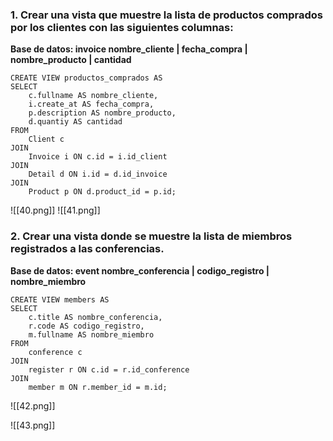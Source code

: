 ###  1. Crear una vista que muestre la lista de productos comprados por los clientes con las siguientes columnas: 
**Base de datos: invoice nombre_cliente | fecha_compra | nombre_producto | cantidad**

````
CREATE VIEW productos_comprados AS
SELECT 
    c.fullname AS nombre_cliente,
    i.create_at AS fecha_compra,
    p.description AS nombre_producto,
    d.quantiy AS cantidad
FROM 
    Client c
JOIN 
    Invoice i ON c.id = i.id_client
JOIN 
    Detail d ON i.id = d.id_invoice
JOIN 
    Product p ON d.product_id = p.id;

````
![[40.png]]
![[41.png]]

###  2. Crear una vista donde se muestre la lista de miembros registrados a las conferencias.

**Base de datos: event nombre_conferencia | codigo_registro | nombre_miembro**

````
CREATE VIEW members AS
SELECT 
    c.title AS nombre_conferencia,
    r.code AS codigo_registro,
    m.fullname AS nombre_miembro
FROM 
    conference c
JOIN 
    register r ON c.id = r.id_conference
JOIN 
    member m ON r.member_id = m.id;
````
![[42.png]]

![[43.png]]